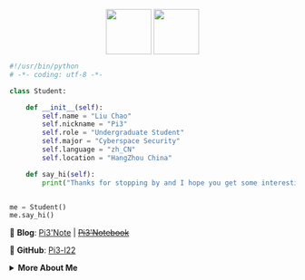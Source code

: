 <p align="center">
  <img align="center" height="80" src="https://cdn.jsdelivr.net/gh/Pi3-l22/pico_rep/img/wave_hand.gif">
  <img align="center" height="80" src="https://cdn.jsdelivr.net/gh/Pi3-l22/pico_rep/img/hithere_pink.png">
</p>

```python
#!/usr/bin/python
# -*- coding: utf-8 -*-

class Student:

    def __init__(self):
        self.name = "Liu Chao"
        self.nickname = "Pi3"
        self.role = "Undergraduate Student"
        self.major = "Cyberspace Security"
        self.language = "zh_CN"
        self.location = "HangZhou China"

    def say_hi(self):
        print("Thanks for stopping by and I hope you get some interesting stuff here.")


me = Student()
me.say_hi()
```

📔 **Blog**: <a href="https://blog.pi3.fun">Pi3'Note</a> | ~~<a href="https://pi3yyy.love">Pi3'Notebook</a>~~ 

🎈 **GitHub**: <a href="https://github.com/Pi3-l22">Pi3-l22</a>

<details>
<summary><strong>More About Me</strong></summary>
<br>
  
- 🎓 **Education**: Undergraduate at HDU, majoring in Cybersecurity

- 🔒 **Interests**: Cybersecurity, Computer Technology

- 💻 **Skills**:
  - **Programming Languages**: Python, C/C++, Java, PHP
  - **Web Technologies**: HTML, CSS, JavaScript
  - **Current Studies**: Cryptography, Penetration Testing

- 📚 **Learning**: Preparing for graduate studies

- 🔧 **Self-Description**: Although I am a technical rookie, I have been trying to learn.

- 🌟 **Motto**: "From zero to hero, one line of code at a time."

- 📧 **How to reach me**:
  - **Email**: <a href="mailto:622.511.liuchao@gmail.com">622.511.liuchao@gmail.com</a>
  - **Telegram**: <a href="https://t.me/lc_622_511">@LC_622_511</a>
  - **Twitter**: <a href="https://x.com/liu622511?s=09">@liu622511</a>

- 💡 If you have any questions about me, contact me at.

</details>
  
<!--
**Pi3-l22/Pi3-l22** is a ✨ _special_ ✨ repository because its `README.md` (this file) appears on your GitHub profile.

Here are some ideas to get you started:

- 🔭 I’m currently working on ...
- 🌱 I’m currently learning ...
- 👯 I’m looking to collaborate on ...
- 🤔 I’m looking for help with ...
- 💬 Ask me about ...
- 📫 How to reach me: ...
- 😄 Pronouns: ...
- ⚡ Fun fact: ...
-->

